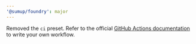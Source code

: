 ```yaml
---
'@sumup/foundry': major
---
```


Removed the `ci` preset. Refer to the official [GitHub Actions documentation](https://docs.github.com/en/actions) to write your own workflow.
